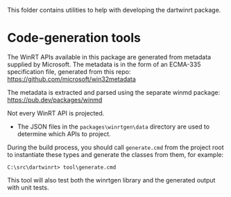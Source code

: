 This folder contains utilities to help with developing the dartwinrt package.

# Code-generation tools

The WinRT APIs available in this package are generated from metadata supplied
by Microsoft. The metadata is in the form of an ECMA-335 specification file,
generated from this repo: <https://github.com/microsoft/win32metadata>

The metadata is extracted and parsed using the separate winmd package:
<https://pub.dev/packages/winmd>

Not every WinRT API is projected.

- The JSON files in the `packages\winrtgen\data` directory are used to
  determine which APIs to project.

During the build process, you should call `generate.cmd` from the project root
to instantiate these types and generate the classes from them, for example:

```terminal
C:\src\dartwinrt> tool\generate.cmd
```

This tool will also test both the winrtgen library and the generated output
with unit tests.
